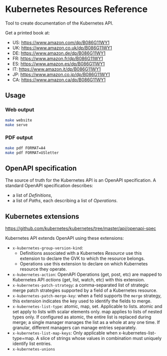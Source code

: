 # Kubernetes Resources Reference

Tool to create documentation of the Kubernetes API.

Get a printed book at:

- US: https://www.amazon.com/dp/B086G11WY1
- UK: https://www.amazon.co.uk/dp/B086G11WY1
- DE: https://www.amazon.de/dp/B086G11WY1
- FR: https://www.amazon.fr/dp/B086G11WY1
- ES: https://www.amazon.es/dp/B086G11WY1
- IT: https://www.amazon.it/dp/B086G11WY1
- JP: https://www.amazon.co.jp/dp/B086G11WY1
- CA: https://www.amazon.ca/dp/B086G11WY1

## Usage

### Web output

```sh
make website
make serve
```

### PDF output

```sh
make pdf FORMAT=A4
make pdf FORMAT=USletter
```

## OpenAPI specification

The source of truth for the Kubernetes API is an OpenAPI specification. A standard OpenAPI specification describes:

- a list of *Definitions*,
- a list of *Paths*, each describing a list of *Operations*.

## Kubernetes extensions

https://github.com/kubernetes/kubernetes/tree/master/api/openapi-spec

Kubernetes API extends OpenAPI using these extensions:

- `x-kubernetes-group-version-kind`:
  - Definitions associated with a Kubernetes *Resource* use this extension to declare the GVK to which the resource belongs.
  - Operations use this extension to declare on which Kubernetes resource they operate.
- `x-kubernetes-action`: OpenAPI Operations (get, post, etc) are mapped to Kubernetes API *actions* (get, list, watch, etc) with this extension.
- `x-kubernetes-patch-strategy`: a comma-separated list of strategic merge patch strategies supported by a field of a Kubernetes resource.
- `x-kubernetes-patch-merge-key`: when a field supports the `merge` strategy, this extension indicates the key used to identify the fields to merge.
- `x-kubernetes-list-type`: atomic, map, set. Applicable to lists. atomic and set apply to lists with scalar elements only. map applies to lists of nested types only. If configured as atomic, the entire list is replaced during merge; a single manager manages the list as a whole at any one time. If granular, different managers can manage entries separately.
- `x-kubernetes-list-map-keys`: Only applicable when x-kubernetes-list-type=map. A slice of strings whose values in combination must uniquely identify list entries.
- `x-kubernetes-unions`
